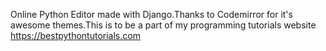 Online Python Editor made with Django.Thanks to Codemirror for it's awesome themes.This is to be a part of my programming tutorials website https://bestpythontutorials.com

